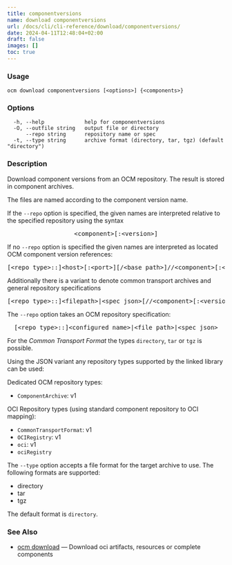 ```yaml
---
title: componentversions
name: download componentversions
url: /docs/cli/cli-reference/download/componentversions/
date: 2024-04-11T12:48:04+02:00
draft: false
images: []
toc: true
---
```

### Usage

```
ocm download componentversions [<options>] {<components>} 
```

### Options

```
  -h, --help             help for componentversions
  -O, --outfile string   output file or directory
      --repo string      repository name or spec
  -t, --type string      archive format (directory, tar, tgz) (default "directory")
```

### Description


Download component versions from an OCM repository. The result is stored in
component archives.

The files are named according to the component version name.


If the <code>--repo</code> option is specified, the given names are interpreted
relative to the specified repository using the syntax

<center>
    <pre>&lt;component>[:&lt;version>]</pre>
</center>

If no <code>--repo</code> option is specified the given names are interpreted 
as located OCM component version references:

<center>
    <pre>[&lt;repo type>::]&lt;host>[:&lt;port>][/&lt;base path>]//&lt;component>[:&lt;version>]</pre>
</center>

Additionally there is a variant to denote common transport archives
and general repository specifications

<center>
    <pre>[&lt;repo type>::]&lt;filepath>|&lt;spec json>[//&lt;component>[:&lt;version>]]</pre>
</center>

The <code>--repo</code> option takes an OCM repository specification:

<center>
    <pre>[&lt;repo type>::]&lt;configured name>|&lt;file path>|&lt;spec json></pre>
</center>

For the *Common Transport Format* the types <code>directory</code>,
<code>tar</code> or <code>tgz</code> is possible.

Using the JSON variant any repository types supported by the 
linked library can be used:

Dedicated OCM repository types:
  - <code>ComponentArchive</code>: v1

OCI Repository types (using standard component repository to OCI mapping):
  - <code>CommonTransportFormat</code>: v1
  - <code>OCIRegistry</code>: v1
  - <code>oci</code>: v1
  - <code>ociRegistry</code>


The <code>--type</code> option accepts a file format for the
target archive to use. The following formats are supported:
- directory
- tar
- tgz

The default format is <code>directory</code>.


### See Also

* [ocm download](/docs/cli/cli-reference/download)	 &mdash; Download oci artifacts, resources or complete components

